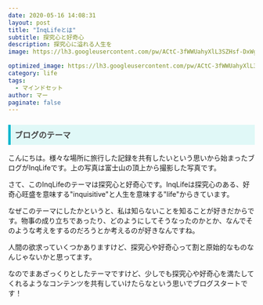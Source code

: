 ```yaml
---
date: 2020-05-16 14:08:31
layout: post
title: "InqLifeとは"
subtitle: 探究心と好奇心
description: 探究心に溢れる人生を
image: https://lh3.googleusercontent.com/pw/ACtC-3fWWUahyXlL3SZHsf-DxWgIxh-_9eCBa_ZKPmIR3CVZ3IIy9x3uzn-4HiRDNGnhjNV_Kcr3JAQBvNvSm4wyZhCxk5rAyqPjxYROGxe_LDQKZ1v1E43GxHr58sAWW6RhMJbkwsZ0qiyWvTBfejSDFofV=w2880-h1620-no?authuser=0

optimized_image: https://lh3.googleusercontent.com/pw/ACtC-3fWWUahyXlL3SZHsf-DxWgIxh-_9eCBa_ZKPmIR3CVZ3IIy9x3uzn-4HiRDNGnhjNV_Kcr3JAQBvNvSm4wyZhCxk5rAyqPjxYROGxe_LDQKZ1v1E43GxHr58sAWW6RhMJbkwsZ0qiyWvTBfejSDFofV=w2880-h1620-no?authuser=0
category: life
tags:
  - マインドセット
author: マー
paginate: false
---
```

<h3 style=" background: #E0F8F7; 
border-left: solid 5px #00b7ce;
color: #494949;
padding: 0.5em; 
color: #454545; ">ブログのテーマ
</h3>

こんにちは。様々な場所に旅行した記録を共有したいという思いから始まったブログがInqLifeです。上の写真は富士山の頂上から撮影した写真です。

さて、このInqLifeのテーマは探究心と好奇心です。InqLifeは探究心のある、好奇心旺盛を意味する"inquisitive"と人生を意味する"life"からきています。

なぜこのテーマにしたかというと、私は知らないことを知ることが好きだからです。物事の成り立ちであったり、どのようにしてそうなったのかとか、なんでそのような考えをするのだろうとか考えるのが好きなんですね。

人間の欲求っていくつかありますけど、探究心や好奇心って割と原始的なものなんじゃないかと思ってます。

なのでまあざっくりとしたテーマですけど、少しでも探究心や好奇心を満たしてくれるようなコンテンツを共有していけたらなという思いでブログスタートです！
